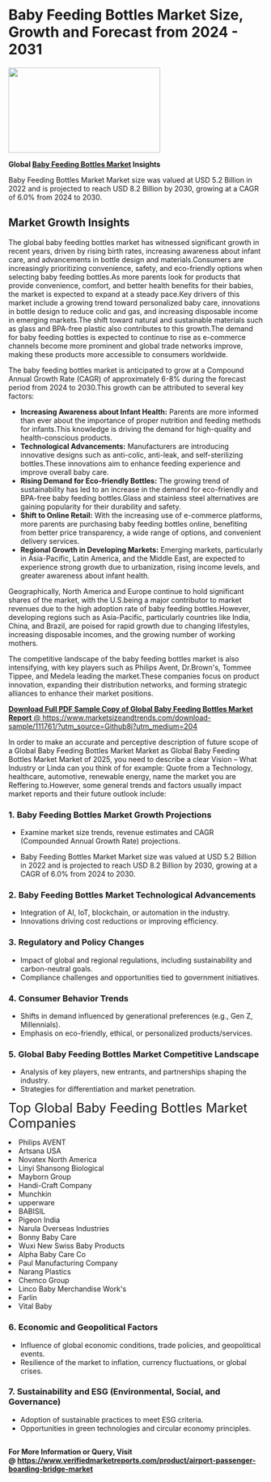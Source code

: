 <H1>Baby Feeding Bottles Market Size, Growth and Forecast from 2024 - 2031</H1><img class="aligncenter size-medium wp-image-584254" src="https://thirdeyenews.in/wp-content/uploads/2024/09/Global-Market-Research-300x168.jpeg" alt="" width="300" height="168" /><p><strong>Global&nbsp;<a href="https://www.marketsizeandtrends.com/download-sample/111761/?utm_source=Github8j?utm_medium=204">Baby Feeding Bottles Market</a> Insights</strong></p><p>Baby Feeding Bottles Market Market size was valued at USD 5.2 Billion in 2022 and is projected to reach USD 8.2 Billion by 2030, growing at a CAGR of 6.0% from 2024 to 2030.</p><p><h2>Market Growth Insights</h2> <p>The global baby feeding bottles market has witnessed significant growth in recent years, driven by rising birth rates, increasing awareness about infant care, and advancements in bottle design and materials.Consumers are increasingly prioritizing convenience, safety, and eco-friendly options when selecting baby feeding bottles.As more parents look for products that provide convenience, comfort, and better health benefits for their babies, the market is expected to expand at a steady pace.Key drivers of this market include a growing trend toward personalized baby care, innovations in bottle design to reduce colic and gas, and increasing disposable income in emerging markets.The shift toward natural and sustainable materials such as glass and BPA-free plastic also contributes to this growth.The demand for baby feeding bottles is expected to continue to rise as e-commerce channels become more prominent and global trade networks improve, making these products more accessible to consumers worldwide.</p> <p><a href="download_sample_link"></a></p> <p>The baby feeding bottles market is anticipated to grow at a Compound Annual Growth Rate (CAGR) of approximately 6-8% during the forecast period from 2024 to 2030.This growth can be attributed to several key factors: <ul> <li><strong>Increasing Awareness about Infant Health:</strong> Parents are more informed than ever about the importance of proper nutrition and feeding methods for infants.This knowledge is driving the demand for high-quality and health-conscious products.</li> <li><strong>Technological Advancements:</strong> Manufacturers are introducing innovative designs such as anti-colic, anti-leak, and self-sterilizing bottles.These innovations aim to enhance feeding experience and improve overall baby care.</li> <li><strong>Rising Demand for Eco-friendly Bottles:</strong> The growing trend of sustainability has led to an increase in the demand for eco-friendly and BPA-free baby feeding bottles.Glass and stainless steel alternatives are gaining popularity for their durability and safety.</li> <li><strong>Shift to Online Retail:</strong> With the increasing use of e-commerce platforms, more parents are purchasing baby feeding bottles online, benefiting from better price transparency, a wide range of options, and convenient delivery services.</li> <li><strong>Regional Growth in Developing Markets:</strong> Emerging markets, particularly in Asia-Pacific, Latin America, and the Middle East, are expected to experience strong growth due to urbanization, rising income levels, and greater awareness about infant health.</li> </ul> <p>Geographically, North America and Europe continue to hold significant shares of the market, with the U.S.being a major contributor to market revenues due to the high adoption rate of baby feeding bottles.However, developing regions such as Asia-Pacific, particularly countries like India, China, and Brazil, are poised for rapid growth due to changing lifestyles, increasing disposable incomes, and the growing number of working mothers.</p> <p>The competitive landscape of the baby feeding bottles market is also intensifying, with key players such as Philips Avent, Dr.Brown's, Tommee Tippee, and Medela leading the market.These companies focus on product innovation, expanding their distribution networks, and forming strategic alliances to enhance their market positions.</p> <p><a href="get_more_link"></p><p><span class=""><strong>Download Full PDF Sample Copy of Global Baby Feeding Bottles Market Report</strong> @ <a href="https://www.marketsizeandtrends.com/download-sample/111761/?utm_source=Github8j?utm_medium=204" target="_blank">https://www.marketsizeandtrends.com/download-sample/111761/?utm_source=Github8j?utm_medium=204</a></span></p><p>In order to make an accurate and perceptive description of future scope of a Global&nbsp;Baby Feeding Bottles Market Market as Global&nbsp;Baby Feeding Bottles Market Market of 2025, you need to describe a clear Vision &ndash; What Industry or Linda can you think of for example: Quote from a Technology, healthcare, automotive, renewable energy, name the market you are Reffering to.However, some general trends and factors usually impact market reports and their future outlook include:</p><h3>1.&nbsp;<strong>Baby Feeding Bottles Market Growth Projections</strong></h3><ul><li>Examine market size trends, revenue estimates and CAGR (Compounded Annual Growth Rate) projections.</li><li><p>Baby Feeding Bottles Market Market size was valued at USD 5.2 Billion in 2022 and is projected to reach USD 8.2 Billion by 2030, growing at a CAGR of 6.0% from 2024 to 2030.</p></li></ul><h3>2.&nbsp;<strong>Baby Feeding Bottles Market Technological Advancements</strong></h3><ul><li>Integration of AI, IoT, blockchain, or automation in the industry.</li><li>Innovations driving cost reductions or improving efficiency.</li></ul><h3>3.&nbsp;<strong>Regulatory and Policy Changes</strong></h3><ul><li>Impact of global and regional regulations, including sustainability and carbon-neutral goals.</li><li>Compliance challenges and opportunities tied to government initiatives.</li></ul><h3>4.&nbsp;<strong>Consumer Behavior Trends</strong></h3><ul><li>Shifts in demand influenced by generational preferences (e.g., Gen Z, Millennials).</li><li>Emphasis on eco-friendly, ethical, or personalized products/services.</li></ul><h3>5.&nbsp;<strong>Global Baby Feeding Bottles Market Competitive Landscape</strong></h3><ul><li>Analysis of key players, new entrants, and partnerships shaping the industry.</li><li>Strategies for differentiation and market penetration.</li></ul><p data-pm-slice="1 1 []"><span style="color: inherit; font-family: inherit; font-size: 25px;">Top Global Baby Feeding Bottles Market Companies</span></p><div class="" data-test-id=""><p><li>Philips AVENT</li><li> Artsana USA</li><li> Novatex North America</li><li> Linyi Shansong Biological</li><li> Mayborn Group</li><li> Handi-Craft Company</li><li> Munchkin</li><li> upperware</li><li> BABISIL</li><li> Pigeon India</li><li> Narula Overseas Industries</li><li> Bonny Baby Care</li><li> Wuxi New Swiss Baby Products</li><li> Alpha Baby Care Co</li><li> Paul Manufacturing Company</li><li> Narang Plastics</li><li> Chemco Group</li><li> Linco Baby Merchandise Work's</li><li> Farlin</li><li> Vital Baby</li></p></div><h3>6.&nbsp;<strong>Economic and Geopolitical Factors</strong></h3><ul><li>Influence of global economic conditions, trade policies, and geopolitical events.</li><li>Resilience of the market to inflation, currency fluctuations, or global crises.</li></ul><h3>7.&nbsp;<strong>Sustainability and ESG (Environmental, Social, and Governance)</strong></h3><ul><li>Adoption of sustainable practices to meet ESG criteria.</li><li>Opportunities in green technologies and circular economy principles.</li></ul><h2><strong style="font-size: 14px;">For More Information or Query, Visit @&nbsp;</strong><a style="background-color: #ffffff; font-size: 14px;" href="https://www.marketsizeandtrends.com/report/baby-feeding-bottles-market/" target="_blank">https://www.verifiedmarketreports.com/product/airport-passenger-boarding-bridge-market</a></h2>